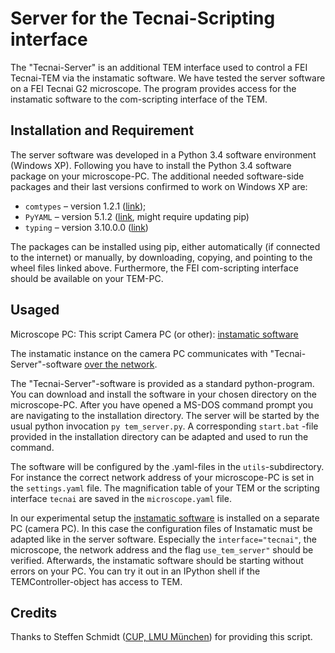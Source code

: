 # Server for the Tecnai-Scripting interface

The "Tecnai-Server" is an additional TEM interface used to control a FEI Tecnai-TEM via the instamatic software. We have tested the server software on a FEI Tecnai G2 microscope. The program provides access for the instamatic software to the com-scripting interface of the TEM.

## Installation and Requirement

The server software was developed in a Python 3.4 software environment (Windows XP). Following you have to install the Python 3.4 software package on your microscope-PC. The additional needed software-side packages and their last versions confirmed to work on Windows XP are:

- `comtypes` – version 1.2.1 ([link](https://pypi.org/project/comtypes/1.2.1/#comtypes-1.2.1-py2.py3-none-any.whl));
- `PyYAML` – version 5.1.2 ([link](https://pypi.org/project/PyYAML/5.1.2/#PyYAML-5.1.2-cp34-cp34m-win32.whl), might require updating pip)
- `typing` – version 3.10.0.0 ([link](https://pypi.org/project/typing/3.10.0.0/#typing-3.10.0.0-py3-none-any.whl))

The packages can be installed using pip, either automatically (if connected to the internet) or manually, by downloading, copying, and pointing to the wheel files linked above. Furthermore, the FEI com-scripting interface should be available on your TEM-PC.

## Usaged

Microscope PC: This script
Camera PC (or other): [instamatic software](https://github.com/instamatic-dev/instamatic)

The instamatic instance on the camera PC communicates with "Tecnai-Server"-software [over the network](https://instamatic.readthedocs.io/en/latest/network/).

The "Tecnai-Server"-software is provided as a standard python-program. You can download and install the software in your chosen directory on the microscope-PC. After you have opened a MS-DOS command prompt you are navigating to the installation directory. The server will be started by the usual python invocation `py tem_server.py`. A corresponding `start.bat` -file provided in the installation directory can be adapted and used to run the command.

The software will be configured by the .yaml-files in the `utils`-subdirectory. For instance the correct network address of your microscope-PC is set in the `settings.yaml` file. The magnification table of your TEM or the scripting interface `tecnai` are saved in the `microscope.yaml` file.

In our experimental setup the [instamatic software](https://github.com/instamatic-dev/instamatic) is installed on a separate PC (camera PC). In this case the configuration files of Instamatic must be adapted like in the server software. Especially the `interface="tecnai"`, the microscope, the network address and the flag `use_tem_server"` should be verified. Afterwards, the instamatic software should be starting without errors on your PC. You can try it out in an IPython shell if the TEMController-object has access to TEM.

## Credits

Thanks to Steffen Schmidt ([CUP, LMU München](https://www.cup.uni-muenchen.de/)) for providing this script.
